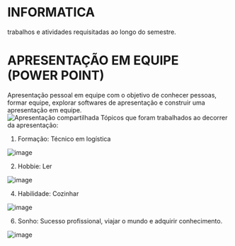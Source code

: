 # INFORMATICA
trabalhos e atividades requisitadas ao longo do semestre. 

# APRESENTAÇÃO EM EQUIPE (POWER POINT)
Apresentação pessoal em equipe com o objetivo de conhecer pessoas, formar equipe, explorar softwares de apresentação e construir uma apresentação em equipe.  
![Apresentação compartilhada](https://github.com/wzlarissa/INFORMATICA1/assets/162644401/163ee522-a7cc-4ba1-851d-b705a077c8d9)
Tópicos que foram trabalhados ao decorrer da apresentação: 
 1. Formação: Técnico em logística
    
![image](https://github.com/wzlarissa/INFORMATICA1/assets/162644401/702eff27-6eca-4734-8b3c-2a00bd786166)

 2. Hobbie: Ler
    
![image](https://github.com/wzlarissa/INFORMATICA1/assets/162644401/68579bcf-1362-47ae-b936-7ea70d8d4173)

 4. Habilidade: Cozinhar

![image](https://github.com/wzlarissa/INFORMATICA1/assets/162644401/c72e52eb-f909-43c9-9424-5d2530ded994)


 6. Sonho: Sucesso profissional, viajar o mundo e adquirir conhecimento.

![image](https://github.com/wzlarissa/INFORMATICA1/assets/162644401/872e39a1-b613-401e-a164-d35800ab9003)


